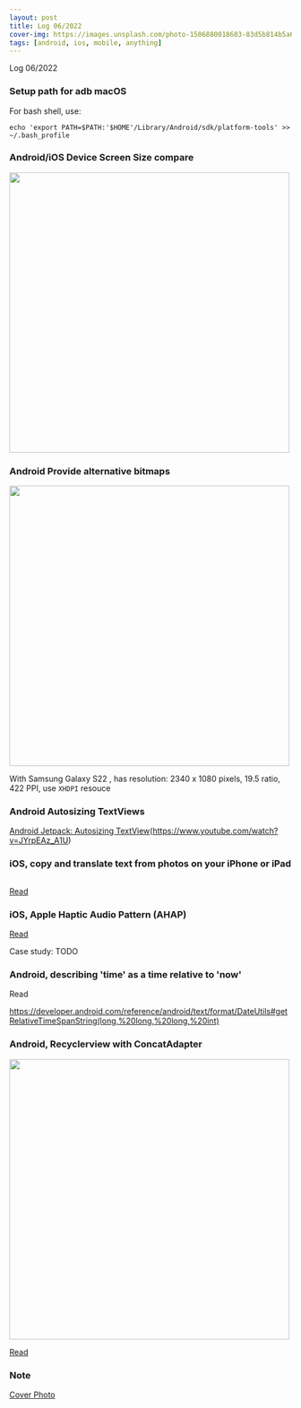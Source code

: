 ```yaml
---
layout: post
title: Log 06/2022
cover-img: https://images.unsplash.com/photo-1506880018603-83d5b814b5a6
tags: [android, ios, mobile, anything]
---
```

Log 06/2022


### Setup path for adb macOS

For bash shell, use:

```
echo 'export PATH=$PATH:'$HOME'/Library/Android/sdk/platform-tools' >> ~/.bash_profile

```

### Android/iOS Device Screen Size compare 

<img src="https://user-images.githubusercontent.com/3994863/174243444-9b8931dd-1f5f-4762-8d28-2dc6f6dcf0ff.svg" width =500 />


### Android Provide alternative bitmaps

<img src="https://user-images.githubusercontent.com/3994863/177004110-d30ff482-857c-42a8-937d-2a7344fe0079.png" width =500 />

With Samsung Galaxy S22 , has resolution: 2340 x 1080 pixels, 19.5 ratio, 422 PPI, use `XHDPI` resouce 

### Android Autosizing TextViews

[Android Jetpack: Autosizing TextView](https://img.youtube.com/vi/JYrpEAz_A1U/0.jpg)(https://www.youtube.com/watch?v=JYrpEAz_A1U)


### iOS, copy and translate text from photos on your iPhone or iPad

<img scr="https://support.apple.com/library/content/dam/edam/applecare/images/en_US/iOS/ios15-iphone12-pro-photos-copy-text.png" width = 250 />


[Read](https://developer.apple.com/documentation/vision/recognizing_text_in_images/)



### iOS, Apple Haptic Audio Pattern (AHAP)

[Read](https://developer.apple.com/documentation/corehaptics/playing_a_custom_haptic_pattern_from_a_file)

Case study: TODO 


### Android, describing 'time' as a time relative to 'now'
Read

https://developer.android.com/reference/android/text/format/DateUtils#getRelativeTimeSpanString(long,%20long,%20long,%20int)


### Android, Recyclerview with ConcatAdapter

<img src="https://user-images.githubusercontent.com/3994863/176381893-ff59a259-1f6d-45b8-bf96-2814a20a3d62.png" width =500 />


[Read](https://developer.android.com/reference/androidx/recyclerview/widget/ConcatAdapter) 



### Note

[Cover Photo](https://unsplash.com/photos/zMRLZh40kms)
